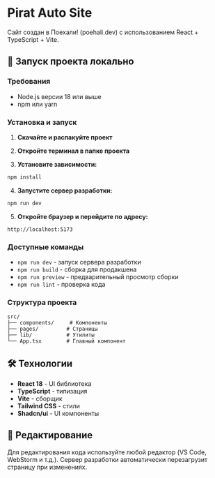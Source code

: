 
# Pirat Auto Site

Сайт создан в Поехали! (poehali.dev) с использованием React + TypeScript + Vite.

## 🚀 Запуск проекта локально

### Требования
- Node.js версии 18 или выше
- npm или yarn

### Установка и запуск

1. **Скачайте и распакуйте проект**

2. **Откройте терминал в папке проекта**

3. **Установите зависимости:**
```bash
npm install
```

4. **Запустите сервер разработки:**
```bash
npm run dev
```

5. **Откройте браузер и перейдите по адресу:**
```
http://localhost:5173
```

### Доступные команды

- `npm run dev` - запуск сервера разработки
- `npm run build` - сборка для продакшена
- `npm run preview` - предварительный просмотр сборки
- `npm run lint` - проверка кода

### Структура проекта

```
src/
├── components/     # Компоненты
├── pages/         # Страницы
├── lib/           # Утилиты
└── App.tsx        # Главный компонент
```

## 🛠️ Технологии

- **React 18** - UI библиотека
- **TypeScript** - типизация
- **Vite** - сборщик
- **Tailwind CSS** - стили
- **Shadcn/ui** - UI компоненты

## 📝 Редактирование

Для редактирования кода используйте любой редактор (VS Code, WebStorm и т.д.). 
Сервер разработки автоматически перезагрузит страницу при изменениях.
